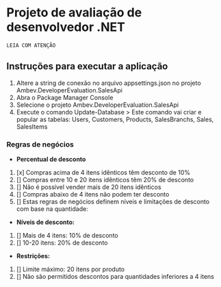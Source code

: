 # Projeto de avaliação de desenvolvedor .NET

`LEIA COM ATENÇÃO`

## Instruções para executar a aplicação
1) Altere a string de conexão no arquivo appsettings.json no projeto Ambev.DeveloperEvaluation.SalesApi
1) Abra o Package Manager Console 
2) Selecione o projeto Ambev.DeveloperEvaluation.SalesApi
3) Execute o comando Update-Database > Este comando vai criar e popular as tabelas: 
   Users, Customers, Products, SalesBranchs, Sales, SalesItems


### Regras de negócios

- **Percentual de desconto**

1. [x] Compras acima de 4 itens idênticos têm desconto de 10% 
2. [] Compras entre 10 e 20 itens idênticos têm 20% de desconto 
3. [] Não é possível vender mais de 20 itens idênticos
4. [] Compras abaixo de 4 itens não podem ter desconto
5. [] Estas regras de negócios definem níveis e limitações de desconto com base na quantidade:

- **Níveis de desconto:**

1. [] Mais de 4 itens: 10% de desconto
2. [] 10-20 itens: 20% de desconto

- **Restrições:**

1. [] Limite máximo: 20 itens por produto
2. [] Não são permitidos descontos para quantidades inferiores a 4 itens

